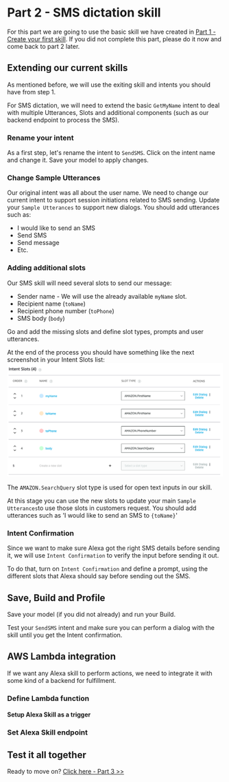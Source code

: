 # Part 2 - SMS dictation skill

For this part we are going to use the basic skill we have created in [Part 1 - Create your first skill](BuildYourFirstSkill.md). If you did not complete this part, please do it now and come back to part 2 later.

## Extending our current skills
As mentioned before, we will use the exiting skill and intents you should have from step 1.

For SMS dictation, we will need to extend the basic ```GetMyName``` intent to deal with multiple Utterances, Slots and additional components (such as our backend endpoint to process the SMS).

### Rename your intent
As a first step, let's rename the intent to ```SendSMS```. Click on the intent name and change it. Save your model to apply changes.

### Change Sample Utterances
Our original intent was all about the user name. We need to change our current intent to support session initiations related to SMS sending.
Update your ```Sample Utterances``` to support new dialogs.
You should add utterances such as:
- I would like to send an SMS
- Send SMS
- Send message
- Etc.

### Adding additional slots
Our SMS skill will need several slots to send our message:
- Sender name - We will use the already available ```myName``` slot.
- Recipient name (```toName```)
- Recipient phone number (```toPhone```)
- SMS body (```body```)

Go and add the missing slots and define slot types, prompts and user utterances.

At the end of the process you should have something like the next screenshot in your Intent Slots list:
![Intent Slots](screenshots/Screen5.png)

The ```AMAZON.SearchQuery``` slot type is used for open text inputs in our skill.

At this stage you can use the new slots to update your main ```Sample Utterances```to use those slots in customers request. You should add utterances such as 'I would like to send an SMS to ```{toName}```'

### Intent Confirmation
Since we want to make sure Alexa got the right SMS details before sending it, we will use ```Intent Confirmation``` to verify the input before sending it out.

To do that, turn on ```Intent Confirmation``` and define a prompt, using the different slots that Alexa should say before sending out the SMS.

## Save, Build and Profile
Save your model (if you did not already) and run your Build.

Test your ```SendSMS``` intent and make sure you can perform a dialog with the skill until you get the Intent confirmation.

## AWS Lambda integration
If we want any Alexa skill to perform actions, we need to integrate it with some kind of a backend for fulfillment.

### Define Lambda function

#### Setup Alexa Skill as a trigger

### Set Alexa Skill endpoint

## Test it all together

Ready to move on? [Click here - Part 3 >>](AddTranslation.md)
